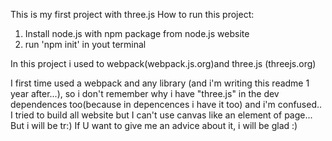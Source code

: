 This is my first project with three.js
How to run this project:
1. Install node.js with npm package from node.js website
2. run 'npm init' in yout terminal


In this project i used to webpack(webpack.js.org)and three.js (threejs.org)



I first time used a webpack and any library (and i'm writing this readme 1 year after...), so i don't remember why i have "three.js" in the dev dependences too(because in depencences i have it too) and i'm confused.. I tried to build all website but I can't use canvas like an element of page... But i will be tr:) If U want to give me an advice about it, i will be glad :) 

